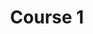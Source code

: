 ---
title: "Course 1"
description: "Description Testing for Course 1"
type: "course"
category: "Test,Development,Demo"
summary: "Summary Testing for Course 1"
file: "https://proteus-dt.com/wp-content/uploads/2022/04/Proteus-Logo-w.png"
image: "https://assets-global.website-files.com/5e39e095596498a8b9624af1/5ffca6e3e0d8ad9231cc2af6_Portfolio-course---final.png"
link: "https://www.proteus-dt.com"
status: "open"
---